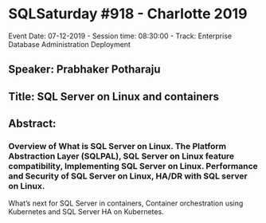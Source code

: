 # SQLSaturday #918 - Charlotte 2019
Event Date: 07-12-2019 - Session time: 08:30:00 - Track: Enterprise Database Administration  Deployment
## Speaker: Prabhaker Potharaju
## Title: SQL Server on Linux and containers
## Abstract:
### Overview of What is SQL Server on Linux. The Platform Abstraction Layer (SQLPAL), SQL Server on Linux feature compatibility, Implementing SQL Server on Linux. Performance and Security of SQL Server on Linux, HA/DR with SQL server on Linux.
What’s next for SQL Server in containers, Container orchestration using Kubernetes and SQL Server HA on Kubernetes.
